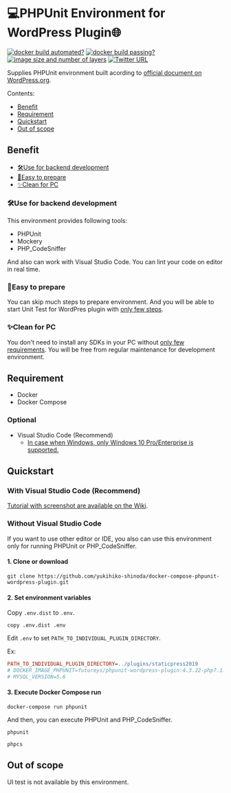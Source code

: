 # 💻PHPUnit Environment for WordPress Plugin🌐

[![docker build automated?](https://img.shields.io/docker/cloud/automated/futureys/phpunit-wordpress-plugin.svg)](https://hub.docker.com/r/futureys/phpunit-wordpress-plugin/builds)
[![docker build passing?](https://img.shields.io/docker/cloud/build/futureys/phpunit-wordpress-plugin.svg)](https://hub.docker.com/r/futureys/phpunit-wordpress-plugin/builds)
[![image size and number of layers](https://images.microbadger.com/badges/image/futureys/phpunit-wordpress-plugin.svg)](https://hub.docker.com/r/futureys/phpunit-wordpress-plugin/dockerfile)
[![Twitter URL](https://img.shields.io/twitter/url?style=social&url=https%3A%2F%2Fgithub.com%2Fyukihiko-shinoda%2Fdocker-compose-phpunit-wordpress-plugin)](http://twitter.com/share?text=%F0%9F%92%BBPHPUnit%20Environment%20for%20WordPress%20Plugin%F0%9F%8C%90&url=https://github.com/yukihiko-shinoda/docker-compose-phpunit-wordpress-plugin&hashtags=wordpress,phpunit,vscode)

Supplies PHPUnit environment built acording to
[official document on WordPress.org](https://make.wordpress.org/cli/handbook/plugin-unit-tests/#running-tests-locally).

Contents:

- [Benefit](#benefit)
- [Requirement](#requirement)
- [Quickstart](#quickstart)
- [Out of scope](#out-of-scopde)

## Benefit

- [🛠️Use for backend development](#use-for-backend-development)
- [🎈Easy to prepare](#easy-to-prepare)
- [✨Clean for PC](#clean-for-pc)

### 🛠️Use for backend development

This environment provides following tools:

- PHPUnit
- Mockery
- PHP_CodeSniffer

And also can work with Visual Studio Code.
You can lint your code on editor in real time.

### 🎈Easy to prepare

You can skip much steps to prepare environment.
And you will be able to start Unit Test for WordPres plugin with [only few steps](#Quickstart).

### ✨Clean for PC

You don't need to install any SDKs in your PC without [only few requirements](#requirement). You will be free from regular maintenance for development environment.

## Requirement

- Docker
- Docker Compose

### Optional

- Visual Studio Code (Recommend)
  - [In case when Windows, only Windows 10 Pro/Enterprise is supported.](https://code.visualstudio.com/docs/remote/containers#_system-requirements)

## Quickstart

### With Visual Studio Code (Recommend)

[Tutorial with screenshot are available on the Wiki](https://github.com/yukihiko-shinoda/docker-compose-phpunit-wordpress-plugin/wiki).

### Without Visual Studio Code

If you want to use other editor or IDE,
you also can use this environment only for running PHPUnit or PHP_CodeSniffer.

#### 1. Clone or download

```console
git clone https://github.com/yukihiko-shinoda/docker-compose-phpunit-wordpress-plugin.git
```

#### 2. Set environment variables

Copy ```.env.dist``` to ```.env```.

```console
copy .env.dist .env
```

Edit ```.env``` to set ```PATH_TO_INDIVIDUAL_PLUGIN_DIRECTORY```.

Ex:

```ini
PATH_TO_INDIVIDUAL_PLUGIN_DIRECTORY=../plugins/staticpress2019
# DOCKER_IMAGE_PHPUNIT=futureys/phpunit-wordpress-plugin:4.3.22-php7.1.33-apache-buster
# MYSQL_VERSION=5.6
```

#### 3. Execute Docker Compose run

```console
docker-compose run phpunit
```

And then, you can execute PHPUnit and PHP_CodeSniffer.

```console
phpunit
```

```console
phpcs
```

## Out of scope

UI test is not available by this environment.
